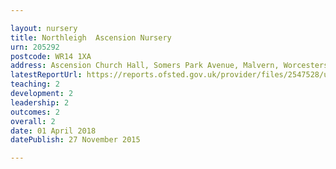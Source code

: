 ```yaml
---

layout: nursery
title: Northleigh  Ascension Nursery
urn: 205292
postcode: WR14 1XA
address: Ascension Church Hall, Somers Park Avenue, Malvern, Worcestershire, WR14 1XA
latestReportUrl: https://reports.ofsted.gov.uk/provider/files/2547528/urn/205292.pdf
teaching: 2
development: 2
leadership: 2
outcomes: 2
overall: 2
date: 01 April 2018 
datePublish: 27 November 2015

---
```

